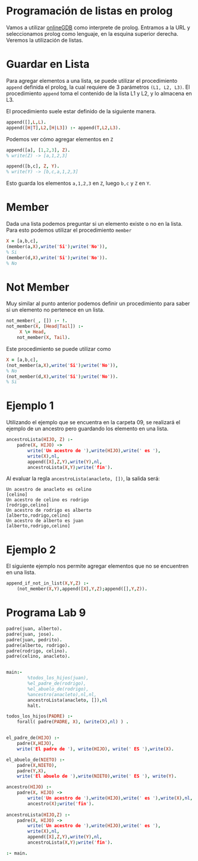 # Programación de listas en prolog

Vamos a utilizar [onlineGDB](https://www.onlinegdb.com/) como interprete de prolog. Entramos a la URL y seleccionamos prolog como lenguaje, en la esquina superior derecha. Veremos la utilización de listas.

# Guardar en Lista

Para agregar elementos a una lista, se puede utilizar el procedimiento `append` definida el prolog, la cual requiere de 3 parámetros `(L1, L2, L3)`. 
El procedimiento `append` toma el contenido de la lista L1 y L2, y lo almacena en L3.

El procedimiento suele estar definido de la siguiente manera.
```prolog
append([],L,L).
append([H|T],L2,[H|L3]) :- append(T,L2,L3).
```

Podemos ver cómo agregar elementos en `Z`
```prolog
append([a], [1,2,3], Z).
% write(Z) -> [a,1,2,3]

append([b,c], Z, Y).
% write(Y) -> [b,c,a,1,2,3]
```
Esto guarda los elementos `a,1,2,3` en `Z`, luego `b,c` y `Z` en `Y`.

# Member

Dada una lista podemos preguntar si un elemento existe o no en la lista. Para esto podemos utilizar el procedimiento `member`

```prolog
X = [a,b,c],
(member(a,X),write('Si');write('No')),
% Si
(member(d,X),write('Si');write('No')).
% No
```

# Not Member

Muy similar al punto anterior podemos definir un procedimiento para saber si un elemento no pertenece en un lista.

```prolog
not_member(_, []) :- !.
not_member(X, [Head|Tail]) :-
     X \= Head,
    not_member(X, Tail).
```
Este procedimiento se puede utilizar como

```prolog
X = [a,b,c],
(not_member(a,X),write('Si');write('No')),
% No
(not_member(d,X),write('Si');write('No')).
% Si
```

# Ejemplo 1

Utilizando el ejemplo que se encuentra en la carpeta 09, se realizará el ejemplo de un ancestro pero guardando los elemento en una lista.

```prolog
ancestroLista(HIJO, Z) :- 
    padre(X, HIJO) ->
        write('Un acestro de '),write(HIJO),write(' es '),
        write(X),nl,
        append([X],Z,Y),write(Y),nl,
        ancestroLista(X,Y);write('fin').
```

Al evaluar la regla `ancestroLista(anacleto, [])`, la salida será:
```
Un acestro de anacleto es celino
[celino]                         
Un acestro de celino es rodrigo
[rodrigo,celino]
Un acestro de rodrigo es alberto
[alberto,rodrigo,celino]
Un acestro de alberto es juan
[alberto,rodrigo,celino]
```
# Ejemplo 2

El siguiente ejemplo nos permite agregar elementos que no se encuentren en una lista.

```prolog
append_if_not_in_list(X,Y,Z) :-
    (not_member(X,Y),append([X],Y,Z);append([],Y,Z)).
```

# Programa Lab 9

```prolog
padre(juan, alberto).
padre(juan, jose).
padre(juan, pedrito).
padre(alberto, rodrigo).
padre(rodrigo, celino).
padre(celino, anacleto).


main:-
        %todos_los_hijos(juan),
        %el_padre_de(rodrigo),
        %el_abuelo_de(rodrigo),
        %ancestro(anacleto),nl,nl,
        ancestroLista(anacleto, []),nl
        halt.

todos_los_hijos(PADRE) :- 
    forall( padre(PADRE, X), (write(X),nl) ) .


el_padre_de(HIJO) :- 
    padre(X,HIJO),
    write('El padre de '), write(HIJO), write(' ES '),write(X).

el_abuelo_de(NIETO) :- 
    padre(X,NIETO),
    padre(Y,X),
    write('El abuelo de '),write(NIETO),write(' ES '), write(Y).

ancestro(HIJO) :- 
    padre(X, HIJO) ->
        write('Un acestro de '),write(HIJO),write(' es '),write(X),nl,
        ancestro(X);write('fin').
 
ancestroLista(HIJO,Z) :- 
    padre(X, HIJO) ->
        write('Un acestro de '),write(HIJO),write(' es '),
        write(X),nl,
        append([X],Z,Y),write(Y),nl,
        ancestroLista(X,Y);write('fin').

:- main.

```
